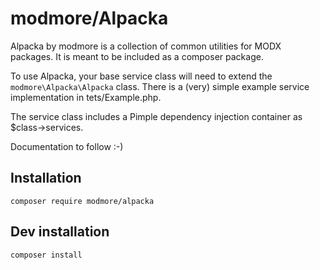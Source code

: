 # modmore/Alpacka

Alpacka by modmore is a collection of common utilities for MODX packages. It is meant to be included as a composer
package. 

To use Alpacka, your base service class will need to extend the `modmore\Alpacka\Alpacka` class. There is a (very) simple 
example service implementation in tets/Example.php. 

The service class includes a Pimple dependency injection container as $class->services. 

Documentation to follow :-)

## Installation

`composer require modmore/alpacka`

## Dev installation

`composer install`